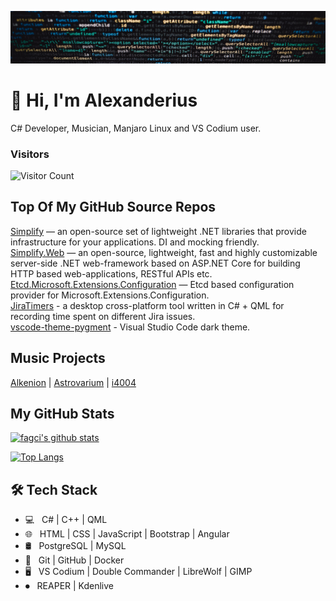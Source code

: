 ![header](./assets/header.jpg)

<h1>👋 Hi, I'm Alexanderius</h1>

C# Developer, Musician, Manjaro Linux and VS Codium user.  

### Visitors
![Visitor Count](https://profile-counter.glitch.me/{i4004}/count.svg)

## Top Of My GitHub Source Repos

[Simplify](https://github.com/SimplifyNet/Simplify) — an open-source set of lightweight .NET libraries that provide infrastructure for your applications. DI and mocking friendly.  
[Simplify.Web](https://github.com/SimplifyNet/Simplify.Web) — an open-source, lightweight, fast and highly customizable server-side .NET web-framework based on ASP.NET Core for building HTTP based web-applications, RESTful APIs etc.  
[Etcd.Microsoft.Extensions.Configuration](https://github.com/SimplifyNet/Etcd.Microsoft.Extensions.Configuration) — Etcd based configuration provider for Microsoft.Extensions.Configuration.  
[JiraTimers](https://github.com/i4004/JiraTimers) - a desktop cross-platform tool written in C# + QML for recording time spent on different Jira issues.  
[vscode-theme-pygment](https://github.com/i4004/vscode-theme-pygment) - Visual Studio Code dark theme.

## Music Projects

[Alkenion](https://alkenion.com) | [Astrovarium](https://alkenion.com/astrovariumDiscography) | [i4004](https://alkenion.com/i4004Discography)

## My GitHub Stats

[![fagci's github stats](https://github-readme-stats.vercel.app/api?username=i4004&show_icons=true&hide_title=true&theme=algolia)](https://github.com/anuraghazra/github-readme-stats)

[![Top Langs](https://github-readme-stats.vercel.app/api/top-langs/?username=i4004&layout=compact&hide_title=true&theme=algolia)](https://github.com/anuraghazra/github-readme-stats)

## 🛠 Tech Stack

- 💻 &nbsp;  C# | C++ | QML
- 🌐 &nbsp; HTML | CSS | JavaScript | Bootstrap | Angular
- 🛢 &nbsp; PostgreSQL | MySQL
- 🔧 &nbsp; Git | GitHub |  Docker
- 🖥 &nbsp; VS Codium | Double Commander | LibreWolf | GIMP
- ⏺ &nbsp; REAPER | Kdenlive
